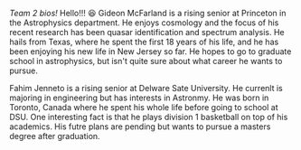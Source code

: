 *Team 2 bios!* Hello!!! :satisfied:
Gideon McFarland is a rising senior at Princeton in the Astrophysics department. He enjoys cosmology and the focus of his recent research has been quasar identification and spectrum analysis. He hails from Texas, where he spent the first 18 years of his life, and he has been enjoying his new life in New Jersey so far. He hopes to go to graduate school in astrophysics, but isn't quite sure about what career he wants to pursue.

Fahim Jenneto is a rising senior at Delware Sate University. He currenlt is majoring in engineering but has interests in Astronmy. He was born in Toronto,  Canada where he spent his whole life before going to school at DSU. One interesting fact is that he plays division 1 basketball on top of his academics. His futre plans are pending but wants to pursue a masters degree after graduation.   
